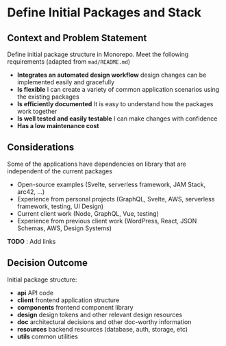 # Define Initial Packages and Stack

## Context and Problem Statement

Define initial package structure in Monorepo.
Meet the following requirements (adapted from `mad/README.md`)

* **Integrates an automated design workflow**
  design changes can be implemented easily and gracefully
* **Is flexible**
  I can create a variety of common application scenarios using the existing packages
* **Is efficiently documented**
  It is easy to understand how the packages work together
* **Is well tested and easily testable**
  I can make changes with confidence
* **Has a low maintenance cost**

## Considerations

Some of the applications have dependencies on library that are independent
of the current packages

* Open-source examples (Svelte, serverless framework, JAM Stack, arc42, ...)
* Experience from personal projects (GraphQL, Svelte, AWS, serverless framework, testing, UI Design)
* Current client work (Node, GraphQL, Vue, testing)
* Experience from previous client work (WordPress, React, JSON Schemas, AWS, Design Systems)

**TODO** : Add links

## Decision Outcome

Initial package structure:

* **api** API code
* **client** frontend application structure
* **components** frontend component library
* **design** design tokens and other relevant design resources
* **doc** architectural decisions and other doc-worthy information
* **resources** backend resources (database, auth, storage, etc)
* **utils** common utilities
